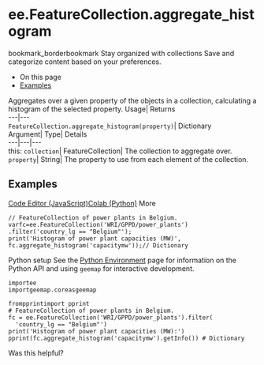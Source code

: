  
#  ee.FeatureCollection.aggregate_histogram 
bookmark_borderbookmark Stay organized with collections  Save and categorize content based on your preferences.
  * On this page
  * [Examples](https://developers.google.com/earth-engine/apidocs/ee-featurecollection-aggregate_histogram#examples)


Aggregates over a given property of the objects in a collection, calculating a histogram of the selected property. 
Usage| Returns  
---|---  
`FeatureCollection.aggregate_histogram(property)`| Dictionary  
Argument| Type| Details  
---|---|---  
this: `collection`| FeatureCollection| The collection to aggregate over.  
`property`| String| The property to use from each element of the collection.  
## Examples
[Code Editor (JavaScript)](https://developers.google.com/earth-engine/apidocs/ee-featurecollection-aggregate_histogram#code-editor-javascript-sample)[Colab (Python)](https://developers.google.com/earth-engine/apidocs/ee-featurecollection-aggregate_histogram#colab-python-sample) More
```
// FeatureCollection of power plants in Belgium.
varfc=ee.FeatureCollection('WRI/GPPD/power_plants')
.filter('country_lg == "Belgium"');
print('Histogram of power plant capacities (MW)',
fc.aggregate_histogram('capacitymw'));// Dictionary
```
Python setup
See the [ Python Environment](https://developers.google.com/earth-engine/guides/python_install) page for information on the Python API and using `geemap` for interactive development.
```
importee
importgeemap.coreasgeemap
```
```
frompprintimport pprint
# FeatureCollection of power plants in Belgium.
fc = ee.FeatureCollection('WRI/GPPD/power_plants').filter(
  'country_lg == "Belgium"')
print('Histogram of power plant capacities (MW):')
pprint(fc.aggregate_histogram('capacitymw').getInfo()) # Dictionary
```

Was this helpful?
